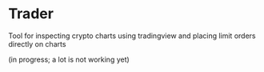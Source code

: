 # Trader

Tool for inspecting crypto charts using tradingview and placing limit orders directly on charts

(in progress; a lot is not working yet)
